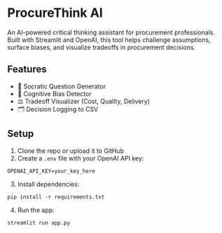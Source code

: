 
# ProcureThink AI

An AI-powered critical thinking assistant for procurement professionals. Built with Streamlit and OpenAI, this tool helps challenge assumptions, surface biases, and visualize tradeoffs in procurement decisions.

## Features

- 🧠 Socratic Question Generator
- 🧩 Cognitive Bias Detector
- ⚖️ Tradeoff Visualizer (Cost, Quality, Delivery)
- 🗂️ Decision Logging to CSV

## Setup

1. Clone the repo or upload it to GitHub
2. Create a `.env` file with your OpenAI API key:

```
OPENAI_API_KEY=your_key_here
```

3. Install dependencies:

```
pip install -r requirements.txt
```

4. Run the app:

```
streamlit run app.py
```
